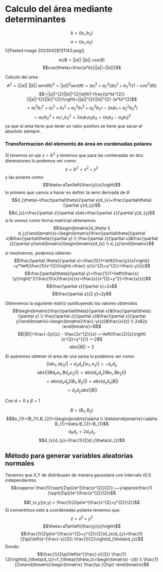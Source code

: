 # Calculo del área mediante determinantes
$$b=(b_{1},b_{2})$$
$$a=(a_{1},a_{2})$$
![[Pasted image 20230428131143.png]]

$$a U B=||a||~||b||~cos(\theta)$$
$$cos(\theta)=\frac{a*b}{||a||~||b||}$$

Calculo del area:
$$A^{2}=(||a||~||b||~sen(\theta))^{2}=||a||^{2}sen(\theta)=(a_{1}^{2}+a_{2}^{2})(b_{1}^{2}+b_{2}^{2})(1-cos^{2}(\theta))$$
$$=||a||^{2}||b||^{2}\left(1-\frac{(a*b)^{2}}{||a||^{2}||b||^{2}}\right)=||a||^{2}||b||^{2}-(a*b)^{2}$$
$$=a^{2}_{1}b_{1}^{2}+a_{1}^{2}+b_{1}^{2}+a_{2}^{2}b_{1}^{2}+a_{2}^{2}b_{2^2}-(a_{1}b_{1}+a_{2}^{2}b_{2}^{2})$$
$$=a_{1^2}b_{2}^{2}+a_{1^{2}+}b_{2}^{2}=2a_{1}b_{1}a_{2}b_{2}=(a_1b_{2}-a_{2}b_{1})^{2}$$
ya que el area tiene que tener un valor positivo se tiene que sacar el absoluto siempre.

### Transformacion del elemento de área en cordenadas polares
Si tenemos un eje $z=\mathbb{R}^{2}$ y tenemos que para las cordenadas en dos dimensiones lo podemos ver como:
$$z=\mathbb{R}^{2}=x^{2}+y^{2}$$
y las polares como:
$$\theta=aTan\left(\frac{y}{x}\right)$$
lo primero que vamos a hacer es definir la semi derivada de $\theta$: 
$$d_{\theta}=\frac{\partial\theta}{\partial x}d_{x}+\frac{\partial\theta}{\partial y}d_{y}$$
$$d_{z}=\frac{\partial z}{\partial x}dx+\frac{\partial z}{\partial y}d_{y}$$
si lo vemos como forma matricial obtenemos:
$$\begin{bmatrix}d_\theta \\ d_{z}\end{bmatrix}=\begin{bmatrix}\frac{\partial\theta}{\partial x}&\frac{\partial\theta}{\partial y} \\ \frac{\partial z}{\partial x}&\frac{\partial z}{\partial y}\end{bmatrix}\begin{bmatrix}d_{x} \\  d_{y}\end{bmatrix}$$

si resolvemos, podemos obtener:
$$\frac{\partial \theta}{\partial x}=\frac{1}{1+\left(\frac{y}{x}\right)} =y*\left(\frac{1}{x^{2}}\right)=\frac{-y}{x^{2}+y^{2}}=\frac{-y}{z}$$
$$\frac{\partial\theta}{\partial y}=\frac{1}{1+\left(\frac{x}{y}\right)^2}\frac{1}{x}\frac{x}{x}=\frac{x}{x^{2}+y^2}=\frac{x}{z}$$
$$\frac{\partial z}{\partial x}=2x$$
$$\frac{\partial z}{2 y}=2y$$

Obtenemos la siguiente matriz sustituyendo los valores obtenidos
$$\begin{bmatrix}\frac{\partial\theta}{\partial x}&\frac{\partial\theta}{\partial y} \\ \frac{\partial z}{\partial x}&\frac{\partial z}{\partial y}\end{bmatrix}=\begin{bmatrix}\frac{-y}{z}&\frac{x}{z} \\ 2x&2y \end{bmatrix}=B$$
$$||B||=\frac{-2y}{z} - \frac{2x^{2}}{z}  =-\left(\frac{2}{z}\right)(x^{2}+y^{2}) =-2$$
$$abs(|B|)=2$$

Si queremos obtener el area de una sarea lo podemos ver como:
$$|(dx_{1},dy_{2})|=d_{x}d_{y}|(e_1,e_2)|=-d_{x}d_{y}$$
$$abs(|(Bd_{x}e_{1},Bd_{y}e_{2})|)=abs(d_{x}d_{y}|(Be_{1},Be_{2})|)$$
$$=abs(d_{x}d_y|(B_{1},B_{2})|)=abs(d_{x}d_{y}|B|)$$
$$=d_{x}d_{y}abs(|B|)$$

Con $d=0$ y $\beta=1$

$$B=(B_{1},B_{2})$$
$$Be_{1}=(B_{1},B_{2})=\begin{pmatrix}\alpha  \\ \beta\end{pmatrix}=\alpha B_{1}+\beta B_{2}=B_{1}$$
$$d_{\theta}d_{z}=2d_{x}d_{y}$$
$$d_{x}d_{y}=\frac{1}{2}d_{\theta}d_{z}$$


## Método para generar variables aleatorias normales
Tenemos que X,Y de distribuyen de manera gaussiana con intervalo (0,1) independientes
$$x\approx \frac{1}{\sqrt{2\pi}}e^{\frac{x^{2}}{2}},~~y\approx\frac{1}{\sqrt{2\pi}}e^{\frac{x^{2}}{2}}$$

$$f_{x,y}(x,y) = \frac{1}{2\pi}e^{\frac{x^{2}+y^{2}}{2}}$$
Si convertimos esto a coordenadas polares tenemos que:
$$z=x^{2}+y^{2}$$
$$\theta=aTan\left(\frac{y}{x}\right)$$
$$\frac{1}{2\pi}e^{\frac{x^{2}+y^{2}}{2}}d_{x}d_{y}=\frac{1}{2\pi}\left(e^{\frac{-z}{2}} \frac{1}{2}\right)d_{\theta}d_{z}$$
Donde:
$$\frac{1}{2\pi}\left(e^{\frac{-z}{2}} \frac{1}{2}\right)d_{\theta}d_{z}=f_{\theta}(\theta,z)=\begin{bmatrix} -z(t) \\ \frac{1}{2}e\end{bmatrix}\begin{bmatrix} \frac{\pi }{2\pi} \end{bmatrix}$$


